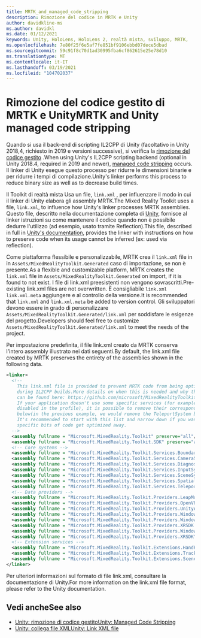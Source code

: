 ```yaml
---
title: MRTK_and_managed_code_stripping
description: Rimozione del codice in MRTK e Unity
author: davidkline-ms
ms.author: davidkl
ms.date: 01/12/2021
keywords: Unity, HoloLens, HoloLens 2, realtà mista, sviluppo, MRTK,
ms.openlocfilehash: 7e80f25f6e5af7fe851bf9106ebbd07dece5dbad
ms.sourcegitcommit: 59c91f8c70d1ad30995fba6cf862615e25e78d10
ms.translationtype: MT
ms.contentlocale: it-IT
ms.lasthandoff: 03/19/2021
ms.locfileid: "104702037"
---
```

# <a name="mrtk-and-unity-managed-code-stripping"></a><span data-ttu-id="78eba-104">Rimozione del codice gestito di MRTK e Unity</span><span class="sxs-lookup"><span data-stu-id="78eba-104">MRTK and Unity managed code stripping</span></span>

<span data-ttu-id="78eba-105">Quando si usa il back-end di scripting IL2CPP di Unity (facoltativo in Unity 2018,4, richiesto in 2019 e versioni successive), si verifica la [rimozione del codice gestito](https://docs.unity3d.com/Manual/ManagedCodeStripping.html) .</span><span class="sxs-lookup"><span data-stu-id="78eba-105">When using Unity's IL2CPP scripting backend (optional in Unity 2018.4, required in 2019 and newer), [managed code stripping](https://docs.unity3d.com/Manual/ManagedCodeStripping.html) occurs.</span></span>
<span data-ttu-id="78eba-106">Il linker di Unity esegue questo processo per ridurre le dimensioni binarie e per ridurre i tempi di compilazione.</span><span class="sxs-lookup"><span data-stu-id="78eba-106">Unity's linker performs this process to reduce binary size as well as to decrease build times.</span></span>

<span data-ttu-id="78eba-107">Il Toolkit di realtà mista Usa un file, `link.xml` , per influenzare il modo in cui il linker di Unity elabora gli assembly MRTK.</span><span class="sxs-lookup"><span data-stu-id="78eba-107">The Mixed Reality Toolkit uses a file, `link.xml`, to influence how Unity's linker processes MRTK assemblies.</span></span> <span data-ttu-id="78eba-108">Questo file, descritto nella documentazione completa di [Unity](https://docs.unity3d.com/Manual/ManagedCodeStripping.html#LinkXML), fornisce al linker istruzioni su come mantenere il codice quando non è possibile dedurre l'utilizzo (ad esempio, usato tramite Reflection).</span><span class="sxs-lookup"><span data-stu-id="78eba-108">This file, described in full in [Unity's documentation](https://docs.unity3d.com/Manual/ManagedCodeStripping.html#LinkXML), provides the linker with instructions on how to preserve code when its usage cannot be inferred (ex: used via reflection).</span></span>

<span data-ttu-id="78eba-109">Come piattaforma flessibile e personalizzabile, MRTK crea il `link.xml` file in in `Assets/MixedRealityToolkit.Generated` caso di importazione, se non è presente.</span><span class="sxs-lookup"><span data-stu-id="78eba-109">As a flexible and customizable platform, MRTK creates the `link.xml` file in `Assets/MixedRealityToolkit.Generated` on import, if it is found to not exist.</span></span> <span data-ttu-id="78eba-110">I file di link.xml preesistenti non vengono sovrascritti.</span><span class="sxs-lookup"><span data-stu-id="78eba-110">Pre-existing link.xml files are not overwritten.</span></span> <span data-ttu-id="78eba-111">È consigliabile `link.xml` `link.xml.meta` aggiungere e al controllo della versione.</span><span class="sxs-lookup"><span data-stu-id="78eba-111">It is recommended that `link.xml` and `link.xml.meta` be added to version control.</span></span> <span data-ttu-id="78eba-112">Gli sviluppatori devono essere in grado di personalizzare `Assets/MixedRealityToolkit.Generated/link.xml` per soddisfare le esigenze del progetto.</span><span class="sxs-lookup"><span data-stu-id="78eba-112">Developers should feel free to customize `Assets/MixedRealityToolkit.Generated/link.xml` to meet the needs of the project.</span></span>

<span data-ttu-id="78eba-113">Per impostazione predefinita, il file link.xml creato da MRTK conserva l'intero assembly illustrato nei dati seguenti.</span><span class="sxs-lookup"><span data-stu-id="78eba-113">By default, the link.xml file created by MRTK preserves the entirety of the assemblies shown in the following data.</span></span>

``` xml
<linker> 
  <!-- 
    This link.xml file is provided to prevent MRTK code from being optimized away 
    during IL2CPP builds.More details on when this is needed and why this is needed 
    can be found here: https://github.com/microsoft/MixedRealityToolkit-Unity/issues/5273 
    If your application doesn't use some specific services (for example, if teleportation system is 
    disabled in the profile), it is possible to remove their corresponding lines down 
    below(in the previous example, we would remove the TeleportSystem below). 
    It's recommended to start with this list and narrow down if you want to ensure 
    specific bits of code get optimized away. 
  --> 
  <assembly fullname = "Microsoft.MixedReality.Toolkit" preserve="all"/> 
  <assembly fullname = "Microsoft.MixedReality.Toolkit.SDK" preserve="all"/> 
  <!-- Core systems --> 
  <assembly fullname = "Microsoft.MixedReality.Toolkit.Services.BoundarySystem" preserve="all"/> 
  <assembly fullname = "Microsoft.MixedReality.Toolkit.Services.CameraSystem" preserve="all"/> 
  <assembly fullname = "Microsoft.MixedReality.Toolkit.Services.DiagnosticsSystem" preserve="all"/> 
  <assembly fullname = "Microsoft.MixedReality.Toolkit.Services.InputSystem" preserve="all"/> 
  <assembly fullname = "Microsoft.MixedReality.Toolkit.Services.SceneSystem" preserve="all"/> 
  <assembly fullname = "Microsoft.MixedReality.Toolkit.Services.SpatialAwarenessSystem" preserve="all"/> 
  <assembly fullname = "Microsoft.MixedReality.Toolkit.Services.TeleportSystem" preserve="all"/> 
  <!-- Data providers --> 
  <assembly fullname = "Microsoft.MixedReality.Toolkit.Providers.LeapMotion" preserve="all"/> 
  <assembly fullname = "Microsoft.MixedReality.Toolkit.Providers.OpenVR" preserve="all"/> 
  <assembly fullname = "Microsoft.MixedReality.Toolkit.Providers.UnityAR" preserve="all"/> 
  <assembly fullname = "Microsoft.MixedReality.Toolkit.Providers.WindowsMixedReality.Shared" preserve="all"/> 
  <assembly fullname = "Microsoft.MixedReality.Toolkit.Providers.WindowsMixedReality" preserve="all"/> 
  <assembly fullname = "Microsoft.MixedReality.Toolkit.Providers.XRSDK.WindowsMixedReality" preserve="all"/> 
  <assembly fullname = "Microsoft.MixedReality.Toolkit.Providers.WindowsVoiceInput" preserve="all"/> 
  <assembly fullname = "Microsoft.MixedReality.Toolkit.Providers.XRSDK" preserve="all"/> 
  <!-- Extension services --> 
  <assembly fullname = "Microsoft.MixedReality.Toolkit.Extensions.HandPhysics" preserve="all"/> 
  <assembly fullname = "Microsoft.MixedReality.Toolkit.Extensions.Tracking" preserve="all"/> 
  <assembly fullname = "Microsoft.MixedReality.Toolkit.Extensions.SceneTransitionService" preserve="all"/> 
</linker>
```

<span data-ttu-id="78eba-114">Per ulteriori informazioni sul formato di file link.xml, consultare la documentazione di Unity.</span><span class="sxs-lookup"><span data-stu-id="78eba-114">For more information on the link.xml file format, please refer to the Unity documentation.</span></span>

## <a name="see-also"></a><span data-ttu-id="78eba-115">Vedi anche</span><span class="sxs-lookup"><span data-stu-id="78eba-115">See also</span></span>

- [<span data-ttu-id="78eba-116">Unity: rimozione di codice gestito</span><span class="sxs-lookup"><span data-stu-id="78eba-116">Unity: Managed Code Stripping</span></span>](https://docs.unity3d.com/Manual/ManagedCodeStripping.html)
- [<span data-ttu-id="78eba-117">Unity: collega file XML</span><span class="sxs-lookup"><span data-stu-id="78eba-117">Unity: Link XML file</span></span>](https://docs.unity3d.com/Manual/ManagedCodeStripping.html#LinkXML)
